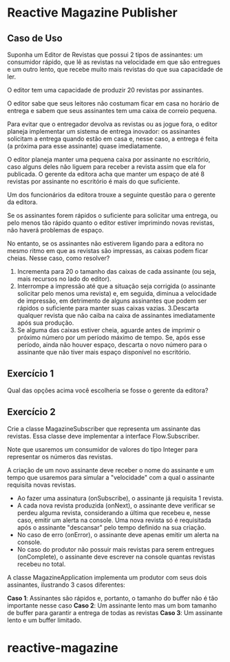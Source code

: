 # Reactive Magazine Publisher

## Caso de Uso

Suponha um Editor de Revistas que possui 2 tipos de assinantes: um consumidor 
rápido, que lê as revistas na velocidade em que são entregues e um outro lento, 
que recebe muito mais revistas do que sua capacidade de ler. 

O editor tem uma capacidade de produzir 20 revistas por assinantes.

O editor sabe que seus leitores não costumam ficar em casa no horário de entrega 
e sabem que seus assinantes tem uma caixa de correio pequena. 

Para  evitar que o entregador devolva as revistas ou as jogue fora, o editor 
planeja implementar um sistema de entrega inovador: os assinantes solicitam a 
entrega quando estão em casa e, nesse caso, a entrega é feita (a próxima para 
esse assinante) quase imediatamente. 

O editor planeja manter uma pequena caixa por assinante no escritório, caso 
alguns deles não liguem para receber a revista assim que ela for publicada. 
O gerente da editora acha que manter um espaço de até 8 revistas por assinante 
no escritório é mais do que suficiente.

Um dos funcionários da editora trouxe a seguinte questão para o gerente da editora.

Se os assinantes forem rápidos o suficiente para solicitar uma entrega, ou pelo 
menos tão rápido quanto o editor estiver imprimindo novas revistas, não haverá 
problemas de espaço.

No entanto, se os assinantes não estiverem ligando para a editora no mesmo ritmo 
em que as revistas são impressas, as caixas podem ficar cheias. 
Nesse caso, como resolver?

1. Incrementa para 20 o tamanho das caixas de cada assinante (ou seja, mais 
recursos no lado do editor).
2. Interrompe a impressão até que a situação seja corrigida (o assinante solicitar 
pelo menos uma revista) e, em seguida, diminua a velocidade de impressão, em 
detrimento de alguns assinantes que podem ser rápidos o suficiente para manter 
suas caixas vazias.
3.Descarta qualquer revista que não caiba na caixa de assinantes imediatamente 
após sua produção.
4. Se alguma das caixas estiver cheia, aguarde antes de imprimir o próximo 
número por um período máximo de tempo. Se, após esse período, ainda não houver 
espaço, descarta o novo número para o assinante que não tiver mais espaço 
disponível no escritório.


## Exercício 1

Qual das opções acima você escolheria se fosse o gerente da editora?

## Exercício 2

Crie a classe MagazineSubscriber que representa um assinante das revistas. 
Essa classe deve implementar a interface Flow.Subscriber<Integer>. 

Note que usaremos um consumidor de valores do tipo Integer para representar os 
números das revistas.

A criação de um novo assinante deve receber o nome do assinante e um tempo que 
usaremos para simular a "velocidade" com a qual o assinante requisita novas revistas.

* Ao fazer uma assinatura (onSubscribe), o assinante já requisita 1 revista.
* A cada  nova revista produzida (onNext), o assinante deve verificar se perdeu 
alguma revista, considerando a última que recebeu e, nesse caso, emitir um alerta na console. 
Uma nova revista só é requisitada após o assinante "descansar" pelo tempo definido na sua criação.
* No caso de erro (onError), o assinante deve apenas emitir um alerta na console.
* No caso do produtor não possuir mais revistas para serem entregues (onComplete), 
o assinante deve escrever na console quantas revistas recebeu no total. 

A classe MagazineApplication implementa um produtor com seus dois assinantes, 
ilustrando 3 casos diferentes:

**Caso 1**: Assinantes são rápidos e, portanto, o tamanho do buffer não é tão 
importante nesse caso
**Caso 2**: Um assinante lento mas um bom tamanho de buffer para garantir a 
entrega de todas as revistas
**Caso 3**: Um assinante lento e um buffer limitado.




# reactive-magazine
